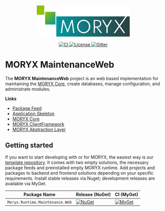 <p align="center">
    <img src="docs/resources/MORYX_logo.svg" alt="MORYX Logo" width="300px" />
</p>

<p align="center">
    <a href="https://github.com/PHOENIXCONTACT/MORYX-MaintenanceWeb/workflows">
        <img src="https://github.com/PHOENIXCONTACT/MORYX-MaintenanceWeb/workflows/CI/badge.svg" alt="CI">
    </a>
    <a href="https://github.com/PHOENIXCONTACT/MORYX-MaintenanceWeb/blob/dev/LICENSE">
        <img src="https://img.shields.io/github/license/PHOENIXCONTACT/MORYX-MaintenanceWeb" alt="License">
    </a>
    <a href="https://gitter.im/PHOENIXCONTACT/MORYX?utm_source=badge&utm_medium=badge&utm_campaign=pr-badge">
        <img src="https://badges.gitter.im/PHOENIXCONTACT/MORYX.svg" alt="Gitter">
    </a>
</p>

# MORYX MaintenanceWeb

The **MORYX MaintenanceWeb** project is an web based implementation for maintaining the [MORYX Core](https://github.com/PHOENIXCONTACT/MORYX-Core), create databases, manage configuration, and administrate modules.

**Links**
- [Package Feed](https://www.myget.org/feed/Packages/moryx)
- [Application Skeleton](https://github.com/PHOENIXCONTACT/MORYX-Template)
- [MORYX Core](https://github.com/PHOENIXCONTACT/MORYX-Core)
- [MORYX ClientFramework](https://github.com/PHOENIXCONTACT/MORYX-ClientFramework)
- [MORYX Abstraction Layer](https://github.com/PHOENIXCONTACT/MORYX-AbstractionLayer)

## Getting started

If you want to start developing with or for MORYX, the easiest way is our [template repository](https://github.com/PHOENIXCONTACT/MORYX-Template). It comes with two empty solutions, the necessary package feeds and preinstalled empty MORYX runtime. Add projects and packages to backend and frontend solutions depending on your specific requirements. Install stable releases via Nuget; development releases are available via MyGet.

| Package Name | Release (NuGet) | CI (MyGet) |
|--------------|-----------------|------------|
| `Moryx.Runtime.Maintenance.Web` | [![NuGet](https://img.shields.io/nuget/v/Moryx.Runtime.Maintenance.Web.svg)](https://www.nuget.org/packages/Moryx.Runtime.Maintenance.Web/) | [![MyGet](https://img.shields.io/myget/moryx/vpre/Moryx.Runtime.Maintenance.Web)](https://www.myget.org/feed/moryx/package/nuget/Moryx.Runtime.Maintenance.Web) |
